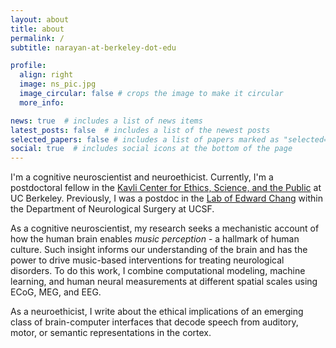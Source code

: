 ```yaml
---
layout: about
title: about
permalink: /
subtitle: narayan-at-berkeley-dot-edu

profile:
  align: right
  image: ns_pic.jpg
  image_circular: false # crops the image to make it circular
  more_info:

news: true  # includes a list of news items
latest_posts: false  # includes a list of the newest posts
selected_papers: false # includes a list of papers marked as "selected={true}"
social: true  # includes social icons at the bottom of the page
---
```


I'm a cognitive neuroscientist and neuroethicist. Currently, I'm a postdoctoral fellow in the [Kavli Center for Ethics, Science, and the Public](https://kavlicenter.berkeley.edu/people) at UC Berkeley. Previously, I was a postdoc in the [Lab of Edward Chang](https://changlab.ucsf.edu/) within the Department of Neurological Surgery at UCSF.

As a cognitive neuroscientist, my research seeks a mechanistic account of how the human brain enables *music perception* - a hallmark of human culture. Such insight informs our understanding of the brain and has the power to drive music-based interventions for treating neurological disorders. To do this work, I combine computational modeling, machine learning, and human neural measurements at different spatial scales using ECoG, MEG, and EEG.

As a neuroethicist, I write about the ethical implications of an emerging class of brain-computer interfaces that decode speech from auditory, motor, or semantic representations in the cortex.
